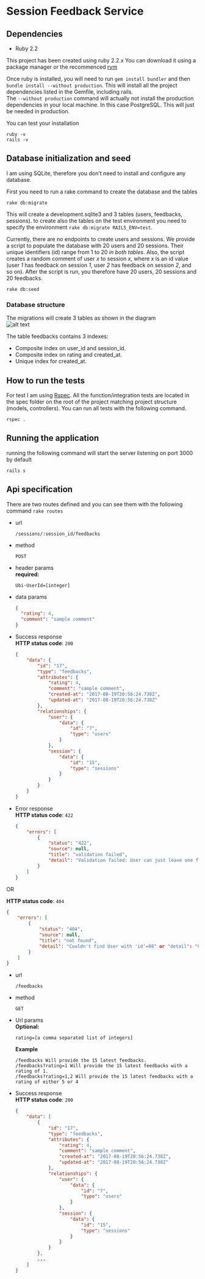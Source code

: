# Session Feedback Service

## Dependencies

* Ruby 2.2

This project has been created using ruby 2.2.x You can download it using a package manager or the recommenced [rvm](https://rvm.io/)

Once ruby is installed, you will need to run `gem install bundler` and then `bundle install --without production`. This will install all the project dependencies listed in the Gemfile, including rails. <br />
The `--without production` command will actually not install the production dependencies in your local machine. In this case PostgreSQL. This will just be needed in production.

You can test your installation
```
ruby -v
rails -v
```
## Database initialization and seed
I am using SQLite, therefore you don't need to install and configure any database.

First you need to run a rake command to create the database and the tables
```
rake db:migrate
```
This will create a development.sqlite3 and 3 tables (users, feedbacks, sessions). to create also the tables on the test environment you need to specify the environment ```rake db:migrate RAILS_ENV=test```.

Currently, there are no endpoints to create users and sessions. We provide a script to populate the database with 20 users and 20 sessions. Their unique identifiers (id) range from 1 to 20 *in both tables*. Also, the script creates a random comment of user *x* to session *x*, where *x* is an id value (user *1* has feedback on session *1*, user *2* has feedback on session *2*, and so on). After the script is run, you therefore have 20 users, 20 sessions and 20 feedbacks.
```
rake db:seed
```
### Database structure

The migrations will create 3 tables as shown in the diagram<br />
![alt text](db/schema.png "Description goes here")

The table feedbacks contains 3 indexes:
  * Composite index on user_id and session_id.
  * Composite index on rating and created_at.
  * Unique index for created_at.

## How to run the tests

For test I am using [Rspec](http://rspec.info/). All the function/integration tests are located in the spec folder on the root of the project matching project structure (models, controllers). You can run all tests with the following command.
```
rspec .
```

## Running the application
running the following command will start the server listening on port 3000 by default
```
rails s
```

## Api specification

There are two routes defined and you can see them with the following command `rake routes`
* url
  ```
  /sessions/:session_id/feedbacks
  ```
* method
  ```
  POST
  ```
* header params<br />
  **required:**
  ```
  Ubi-UserId=[integer]
  ```
* data params
  ```json
  {
    "rating": 4,
    "comment": "sample comment"
  }
  ```
* Success response<br />
  **HTTP status code**: `200`
  ```json
  {
      "data": {
          "id": "17",
          "type": "feedbacks",
          "attributes": {
              "rating": 4,
              "comment": "sample comment",
              "created-at": "2017-08-19T20:56:24.738Z",
              "updated-at": "2017-08-19T20:56:24.738Z"
          },
          "relationships": {
              "user": {
                  "data": {
                      "id": "7",
                      "type": "users"
                  }
              },
              "session": {
                  "data": {
                      "id": "15",
                      "type": "sessions"
                  }
              }
          }
      }
  }
  ```
* Error response<br />
  **HTTP status code**: `422`
  ```json
  {
      "errors": [
          {
              "status": "422",
              "source": null,
              "title": "validation failed",
              "detail": "Validation failed: User can just leave one feeback per session"
          }
      ]
  }
  ```
OR

  **HTTP status code**: `404`
  ```json
  {
      "errors": [
          {
              "status": "404",
              "source": null,
              "title": "not found",
              "detail": "Couldn't find User with 'id'=98" or "detail": "Couldn't find Session with 'id'=98"
          }
      ]
  }
  ```

* url
  ```
  /feedbacks
  ```
* method
  ```
  GET
  ```
* Url params<br />
  **Optional:**
  ```
  rating=[a comma separated list of integers]
  ```
  **Example**
  ```
  /feedbacks Will provide the 15 latest feedbacks.
  /feedbacks?rating=1 Will provide the 15 latest feedbacks with a rating of 1.
  /feedbacks?rating=1,2 Will provide the 15 latest feedbacks with a rating of either 5 or 4
  ```
* Success response<br />
  **HTTP status code**: `200`
  ```json
  {
      "data": [
          {
              "id": "17",
              "type": "feedbacks",
              "attributes": {
                  "rating": 4,
                  "comment": "sample comment",
                  "created-at": "2017-08-19T20:56:24.738Z",
                  "updated-at": "2017-08-19T20:56:24.738Z"
              },
              "relationships": {
                  "user": {
                      "data": {
                          "id": "7",
                          "type": "users"
                      }
                  },
                  "session": {
                      "data": {
                          "id": "15",
                          "type": "sessions"
                      }
                  }
              }
          },
          ...
      ]
  }
  ```
